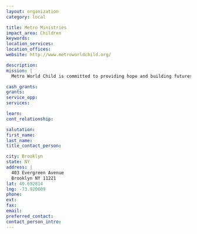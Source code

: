 ```yaml
---
layout: organization
category: local

title: Metro Ministries
impact_area: Children
keywords: 
location_services: 
location_offices: 
website: http://www.metroworldchild.org/

description: 
mission: |
  Metro World Child is committed to providing hope and building futures for children living in adverse conditions in metropolitan areas around the world. Whether faced with the physical effects of poverty or the dangers of gangs, violence, abuse and hopelessness, we want to see children’s lives placed on a new path through the life-changing love of Christ. By meeting children where they are, personally investing in their lives and presenting the Gospel in a fun, accessible way, we believe we can build foundations that lead to hope, a future and better lives for children around the world.

cash_grants: 
grants: 
service_opp: 
services: 

learn: 
cont_relationship: 

salutation: 
first_name: 
last_name: 
title_contact_person: 

city: Brooklyn
state: NY
address: |
  403 Evergreen Avenue  
  Brooklyn NY 11221
lat: 40.692814
lng: -73.920609
phone: 
ext: 
fax: 
email: 
preferred_contact: 
contact_person_intro: 
---
```

